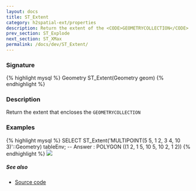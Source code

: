 ```yaml
---
layout: docs
title: ST_Extent
category: h2spatial-ext/properties
description: Return the extent of the <CODE>GEOMETRYCOLLECTION</CODE>
prev_section: ST_Explode
next_section: ST_XMax
permalink: /docs/dev/ST_Extent/
---
```

 
### Signature

{% highlight mysql %}
Geometry ST_Extent(Geometry geom)
{% endhighlight %}

### Description
Return the extent that encloses the `GEOMETRYCOLLECTION`

### Examples

{% highlight mysql %}
SELECT ST_Extent('MULTIPOINT(5 5, 1 2, 3 4, 10 3)'::Geometry) 
tableEnv;
-- Answer : POLYGON ((1 2, 1 5, 10 5, 10 2, 1 2))
{% endhighlight %}
<img class="displayed" src="../ST_Extent.png"/>

##### See also

* <a href="https://github.com/irstv/H2GIS/blob/master/h2spatial-ext/src/main/java/org/h2gis/h2spatialext/function/spatial/properties/ST_Extent.java" target="_blank">Source code</a>
